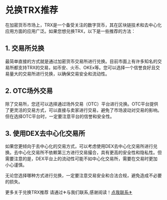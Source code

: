 # 兑换TRX推荐

在加密货币市场上，TRX是一个备受关注的数字货币，其在区块链技术和去中心化应用方面的应用广泛。如果您想兑换TRX，以下是一些推荐的方法：

## 1. 交易所兑换

最简单直接的方式就是通过加密货币交易所进行兑换。目前市面上有许多知名的交易所都支持TRX的交易，如币安、火币、OKEx等。您可以选择一个信誉良好且交易量大的交易所进行兑换，以确保交易安全和流动性。

## 2. OTC场外交易

除了交易所，您还可以选择通过场外交易（OTC）平台进行兑换。OTC平台提供了更灵活的交易方式，可以直接与卖家进行交易，避免了市场波动对交易的影响。但在选择OTC平台时，一定要注意平台的信誉和安全性。

## 3. 使用DEX去中心化交易所

如果您更倾向于去中心化的交易方式，可以考虑使用DEX去中心化交易所进行兑换。去中心化交易所不依赖第三方进行交易撮合，具有更高的安全性和隐私性。但需要注意的是，DEX平台上的流动性可能不如中心化交易所，需要在交易时更加小心谨慎。

无论您选择哪种方式进行兑换，一定要注意交易安全和合法合规，避免造成不必要的损失。

更多关于兑换TRX推荐 请通过✈与我们联系,感谢阅读！[点我联系✈](https://ad.G208.com)